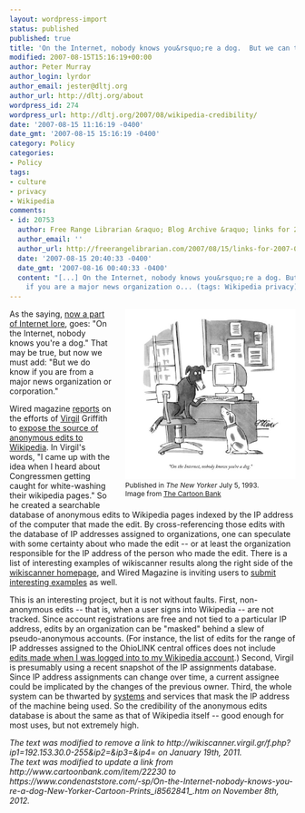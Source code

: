 ```yaml
---
layout: wordpress-import
status: published
published: true
title: 'On the Internet, nobody knows you&rsquo;re a dog.  But we can tell if you are a major news organization or corporation.'
modified: 2007-08-15T15:16:19+00:00
author: Peter Murray
author_login: lyrdor
author_email: jester@dltj.org
author_url: http://dltj.org/about
wordpress_id: 274
wordpress_url: http://dltj.org/2007/08/wikipedia-credibility/
date: '2007-08-15 11:16:19 -0400'
date_gmt: '2007-08-15 15:16:19 -0400'
category: Policy
categories:
- Policy
tags:
- culture
- privacy
- Wikipedia
comments:
- id: 20753
  author: Free Range Librarian &raquo; Blog Archive &raquo; links for 2007-08-16
  author_email: ''
  author_url: http://freerangelibrarian.com/2007/08/15/links-for-2007-08-16/
  date: '2007-08-15 20:40:33 -0400'
  date_gmt: '2007-08-16 00:40:33 -0400'
  content: "[...] On the Internet, nobody knows you&rsquo;re a dog. But we can tell
    if you are a major news organization o... (tags: Wikipedia privacy) [...]"
---
```

<div style="width:300px; font-size:85%; float: right; padding: 0 0 1.5em 2em;"><img src="/assets/images/2007/08/peter-steiner-on-the-internet-nobody-knows-you-re-a-dog-new-yorker-cartoon.jpg" alt="Illustration of a dog, sitting at a computer terminal, talking to another dog.  Includes caption: &ldquo;On the Internet, nobody knows you&rsquo;re a dog.&rdquo;" />Published in <i>The New Yorker</i> July 5, 1993.<br />Image from <a href="https://www.condenaststore.com/-sp/On-the-Internet-nobody-knows-you-re-a-dog-New-Yorker-Cartoon-Prints_i8562841_.htm" title="Peter Steiner : &#8220;On the Internet, nobody knows you&#8217;re a dog.&#8221; - Cartoonbank.com">The Cartoon Bank</a></div>
<p>As the saying, <a href="http://query.nytimes.com/gst/fullpage.html?res=9F00E7DE113FF937A25751C1A9669C8B63&#038;sec=&#038;spon=&#038;partner=permalink&#038;exprod=permalink" title="Cartoon Captures Spirit of the Internet  - New York Times">now a part of Internet lore</a>, goes:  "On the Internet, nobody knows you're a dog."  That may be true, but now we must add: "But we do know if you are from a major news organization or corporation."</p>
<p>Wired magazine <a href="http://web.archive.org/web/20140209203337/http://www.wired.com/politics/onlinerights/news/2007/08/wiki_tracker?currentPage=all" title="Wired News:  See Who&#039;s Editing Wikipedia - Diebold, the CIA, a Campaign">reports</a> on the efforts of <a href="http://virgil.gr" title="VIRGIL.GRiffith">Virgil</a> Griffith to <a href="http://web.archive.org/web/20130510070028/http://wikiscanner.virgil.gr/" title="List anonymous wikipedia edits from interesting organizations">expose the source of anonymous edits to Wikipedia</a>.  In Virgil's words, "I came up with the idea when I heard about Congressmen getting caught for white-washing their wikipedia pages."  So he created a searchable database of anonymous edits to Wikipedia pages indexed by the IP address of the computer that made the edit.  By cross-referencing those edits with the database of IP addresses assigned to organizations, one can speculate with some certainty about who made the edit -- or at least the organization responsible for the IP address of the person who made the edit.  There is a list of interesting examples of wikiscanner results along the right side of the <a href="http://web.archive.org/web/20130510070028/http://wikiscanner.virgil.gr/" title="List anonymous wikipedia edits from interesting organizations">wikiscanner homepage</a>, and Wired Magazine is inviting users to <a href="http://blog.wired.com/27bstroke6/wikiwatch/" title="List of interesting Wikipedia edits on Wired Blogs">submit interesting examples</a> as well.</p>
<p>This is an interesting project, but it is not without faults.  First, non-anonymous edits -- that is, when a user signs into Wikipedia -- are not tracked.  Since account registrations are free and not tied to a particular IP address, edits by an organization can be "masked" behind a slew of pseudo-anonymous accounts.  (For instance, the <span class="removed_link" title="http://wikiscanner.virgil.gr/f.php?ip1=192.153.30.0-255&amp;ip2=&amp;ip3=&amp;ip4=">list of edits for the range of IP addresses assigned to the OhioLINK central offices</span> does not include <a href="http://en.wikipedia.org/w/index.php?limit=50&#038;title=Special%3AContributions&#038;contribs=user&#038;target=DataGazetteer&#038;namespace=0&#038;year=&#038;month=-1" title="Wikipedia edits for Peter Murray">edits made when I was logged into to my Wikipedia account</a>.)  Second, Virgil is presumably using a recent snapshot of the IP assignments database.  Since IP address assignments can change over time, a current assignee could be implicated by the changes of the previous owner.  Third, the whole system can be thwarted by <a href="http://tor.eff.org/" title="Tor: anonymity online (homepage)">systems</a> and services that mask the IP address of the machine being used.  So the credibility of the anonymous edits database is about the same as that of Wikipedia itself -- good enough for most uses, but not extremely high.</p>
<p style="padding:0;margin:0;font-style:italic;" class="removed_link">The text was modified to remove a link to http://wikiscanner.virgil.gr/f.php?ip1=192.153.30.0-255&ip2=&ip3=&ip4= on January 19th, 2011.</p>
<p style="padding:0;margin:0;font-style:italic;">The text was modified to update a link from http://www.cartoonbank.com/item/22230 to https://www.condenaststore.com/-sp/On-the-Internet-nobody-knows-you-re-a-dog-New-Yorker-Cartoon-Prints_i8562841_.htm on November 8th, 2012.</p>
